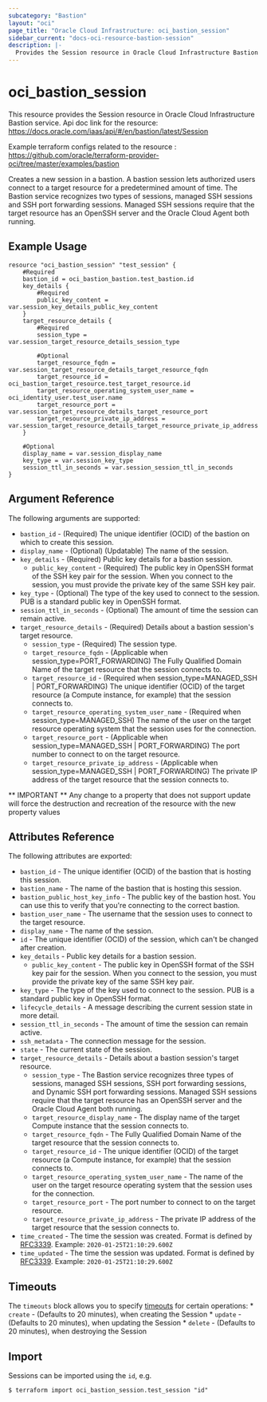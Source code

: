 ```yaml
---
subcategory: "Bastion"
layout: "oci"
page_title: "Oracle Cloud Infrastructure: oci_bastion_session"
sidebar_current: "docs-oci-resource-bastion-session"
description: |-
  Provides the Session resource in Oracle Cloud Infrastructure Bastion service
---
```


# oci_bastion_session
This resource provides the Session resource in Oracle Cloud Infrastructure Bastion service.
Api doc link for the resource: https://docs.oracle.com/iaas/api/#/en/bastion/latest/Session

Example terraform configs related to the resource : https://github.com/oracle/terraform-provider-oci/tree/master/examples/bastion

Creates a new session in a bastion. A bastion session lets authorized users connect to a target resource for a predetermined amount of time. The Bastion service recognizes two types of sessions, managed SSH sessions and SSH port forwarding sessions. Managed SSH sessions require that the target resource has an OpenSSH server and the Oracle Cloud Agent both running.


## Example Usage

```hcl
resource "oci_bastion_session" "test_session" {
	#Required
	bastion_id = oci_bastion_bastion.test_bastion.id
	key_details {
		#Required
		public_key_content = var.session_key_details_public_key_content
	}
	target_resource_details {
		#Required
		session_type = var.session_target_resource_details_session_type

		#Optional
		target_resource_fqdn = var.session_target_resource_details_target_resource_fqdn
		target_resource_id = oci_bastion_target_resource.test_target_resource.id
		target_resource_operating_system_user_name = oci_identity_user.test_user.name
		target_resource_port = var.session_target_resource_details_target_resource_port
		target_resource_private_ip_address = var.session_target_resource_details_target_resource_private_ip_address
	}

	#Optional
	display_name = var.session_display_name
	key_type = var.session_key_type
	session_ttl_in_seconds = var.session_session_ttl_in_seconds
}
```

## Argument Reference

The following arguments are supported:

* `bastion_id` - (Required) The unique identifier (OCID) of the bastion on which to create this session.
* `display_name` - (Optional) (Updatable) The name of the session.
* `key_details` - (Required) Public key details for a bastion session.
	* `public_key_content` - (Required) The public key in OpenSSH format of the SSH key pair for the session. When you connect to the session, you must provide the private key of the same SSH key pair.
* `key_type` - (Optional) The type of the key used to connect to the session. PUB is a standard public key in OpenSSH format.
* `session_ttl_in_seconds` - (Optional) The amount of time the session can remain active.
* `target_resource_details` - (Required) Details about a bastion session's target resource.
	* `session_type` - (Required) The session type.
	* `target_resource_fqdn` - (Applicable when session_type=PORT_FORWARDING) The Fully Qualified Domain Name of the target resource that the session connects to.
	* `target_resource_id` - (Required when session_type=MANAGED_SSH | PORT_FORWARDING) The unique identifier (OCID) of the target resource (a Compute instance, for example) that the session connects to.
	* `target_resource_operating_system_user_name` - (Required when session_type=MANAGED_SSH) The name of the user on the target resource operating system that the session uses for the connection.
	* `target_resource_port` - (Applicable when session_type=MANAGED_SSH | PORT_FORWARDING) The port number to connect to on the target resource.
	* `target_resource_private_ip_address` - (Applicable when session_type=MANAGED_SSH | PORT_FORWARDING) The private IP address of the target resource that the session connects to.


** IMPORTANT **
Any change to a property that does not support update will force the destruction and recreation of the resource with the new property values

## Attributes Reference

The following attributes are exported:

* `bastion_id` - The unique identifier (OCID) of the bastion that is hosting this session.
* `bastion_name` - The name of the bastion that is hosting this session.
* `bastion_public_host_key_info` - The public key of the bastion host. You can use this to verify that you're connecting to the correct bastion.
* `bastion_user_name` - The username that the session uses to connect to the target resource.
* `display_name` - The name of the session.
* `id` - The unique identifier (OCID) of the session, which can't be changed after creation.
* `key_details` - Public key details for a bastion session.
	* `public_key_content` - The public key in OpenSSH format of the SSH key pair for the session. When you connect to the session, you must provide the private key of the same SSH key pair.
* `key_type` - The type of the key used to connect to the session. PUB is a standard public key in OpenSSH format.
* `lifecycle_details` - A message describing the current session state in more detail.
* `session_ttl_in_seconds` - The amount of time the session can remain active.
* `ssh_metadata` - The connection message for the session.
* `state` - The current state of the session.
* `target_resource_details` - Details about a bastion session's target resource.
	* `session_type` - The Bastion service recognizes three types of sessions, managed SSH sessions, SSH port forwarding sessions, and Dynamic SSH port forwarding sessions. Managed SSH sessions require that the target resource has an OpenSSH server and the Oracle Cloud Agent both running.
	* `target_resource_display_name` - The display name of the target Compute instance that the session connects to.
	* `target_resource_fqdn` - The Fully Qualified Domain Name of the target resource that the session connects to.
	* `target_resource_id` - The unique identifier (OCID) of the target resource (a Compute instance, for example) that the session connects to.
	* `target_resource_operating_system_user_name` - The name of the user on the target resource operating system that the session uses for the connection.
	* `target_resource_port` - The port number to connect to on the target resource.
	* `target_resource_private_ip_address` - The private IP address of the target resource that the session connects to.
* `time_created` - The time the session was created. Format is defined by [RFC3339](https://tools.ietf.org/html/rfc3339). Example: `2020-01-25T21:10:29.600Z` 
* `time_updated` - The time the session was updated. Format is defined by [RFC3339](https://tools.ietf.org/html/rfc3339). Example: `2020-01-25T21:10:29.600Z` 

## Timeouts

The `timeouts` block allows you to specify [timeouts](https://registry.terraform.io/providers/oracle/oci/latest/docs/guides/changing_timeouts) for certain operations:
	* `create` - (Defaults to 20 minutes), when creating the Session
	* `update` - (Defaults to 20 minutes), when updating the Session
	* `delete` - (Defaults to 20 minutes), when destroying the Session


## Import

Sessions can be imported using the `id`, e.g.

```
$ terraform import oci_bastion_session.test_session "id"
```

